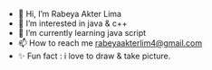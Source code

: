 - 👋 Hi, I’m Rabeya Akter Lima
- 👀 I’m interested in java & c++
- 🌱 I’m currently learning java script
- 📫 How to reach me <rabeyaakterlim4@gmail.com>
- ✨ Fun fact : i love to draw & take picture. 

<!---
pgreen24/pgreen24 is a ✨ special ✨ repository because its `README.md` (this file) appears on your GitHub profile.
You can click the Preview link to take a look at your changes.
--->
